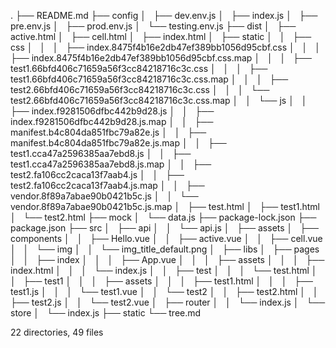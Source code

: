 .
├── README.md
├── config
│   ├── dev.env.js
│   ├── index.js
│   ├── pre.env.js
│   ├── prod.env.js
│   └── testing.env.js
├── dist
│   ├── active.html
│   ├── cell.html
│   ├── index.html
│   ├── static
│   │   ├── css
│   │   │   ├── index.8475f4b16e2db47ef389bb1056d95cbf.css
│   │   │   ├── index.8475f4b16e2db47ef389bb1056d95cbf.css.map
│   │   │   ├── test1.66bfd406c71659a56f3cc84218716c3c.css
│   │   │   ├── test1.66bfd406c71659a56f3cc84218716c3c.css.map
│   │   │   ├── test2.66bfd406c71659a56f3cc84218716c3c.css
│   │   │   └── test2.66bfd406c71659a56f3cc84218716c3c.css.map
│   │   └── js
│   │       ├── index.f9281506dfbc442b9d28.js
│   │       ├── index.f9281506dfbc442b9d28.js.map
│   │       ├── manifest.b4c804da851fbc79a82e.js
│   │       ├── manifest.b4c804da851fbc79a82e.js.map
│   │       ├── test1.cca47a2596385aa7ebd8.js
│   │       ├── test1.cca47a2596385aa7ebd8.js.map
│   │       ├── test2.fa106cc2caca13f7aab4.js
│   │       ├── test2.fa106cc2caca13f7aab4.js.map
│   │       ├── vendor.8f89a7abae90b0421b5c.js
│   │       └── vendor.8f89a7abae90b0421b5c.js.map
│   ├── test.html
│   ├── test1.html
│   └── test2.html
├── mock
│   └── data.js
├── package-lock.json
├── package.json
├── src
│   ├── api
│   │   └── api.js
│   ├── assets
│   ├── components
│   │   ├── Hello.vue
│   │   ├── active.vue
│   │   ├── cell.vue
│   │   └── img
│   │       └── img_title_default.png
│   ├── libs
│   ├── pages
│   │   ├── index
│   │   │   ├── App.vue
│   │   │   ├── assets
│   │   │   ├── index.html
│   │   │   └── index.js
│   │   ├── test
│   │   │   └── test.html
│   │   ├── test1
│   │   │   ├── assets
│   │   │   ├── test1.html
│   │   │   ├── test1.js
│   │   │   └── test1.vue
│   │   └── test2
│   │       ├── test2.html
│   │       ├── test2.js
│   │       └── test2.vue
│   ├── router
│   │   └── index.js
│   └── store
│       └── index.js
├── static
└── tree.md

22 directories, 49 files
